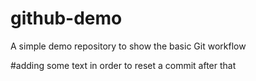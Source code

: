 # github-demo
A simple demo repository to show the basic Git workflow

#adding some text in order to reset a commit after that

